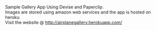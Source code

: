 Sample Gallery App Using Devise and Paperclip.</br>
Images are stored using amazon web services and the app is hosted on heroku.</br>
Visit the website @ http://airplanegallery.herokuapp.com/
